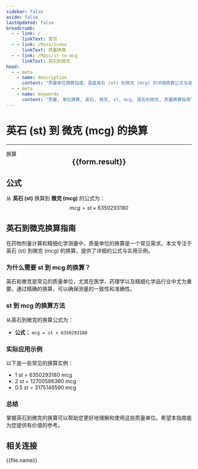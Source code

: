 ```yaml
---
sidebar: false
aside: false
lastUpdated: false
breadcrumb:
  - - link: /
      linkText: 首页
  - - link: /Mass/index
      linkText: 质量换算
  - - link: /Mass/st-to-mcg
      linkText: 英石到微克
head:
  - - meta
    - name: description
      content: "质量单位换算指南，涵盖英石 (st) 到微克 (mcg) 的详细换算公式与说明。"
  - - meta
    - name: keywords
      content: "质量, 单位换算, 英石, 微克, st, mcg, 英石到微克, 质量换算指南"
---
```

# 英石 (st) 到 微克 (mcg) 的换算
---
<script setup>
import { onMounted, reactive, inject, ref } from 'vue'
import { NButton, NForm, NFormItem, NInput, NInputNumber, NSelect, NCard, useMessage,NGrid ,NGi } from 'naive-ui'
import { defineClientComponent } from 'vitepress'
import { Mass } from '../../files';

const convert = inject('convert')

const form = reactive({
  number: null,
  result: '',
})

const convertHandler = () => {
  if (form.number !== null && !isNaN(form.number)) {
    const convertedValue = parseFloat(form.number) * 6350293180
    form.result = `${form.number}st = ${convertedValue.toFixed(0)}mcg`
  } else {
    form.result = '请输入有效的数值。'
  }
}
</script>

<n-form size="large" :model="form">
  <n-form-item label="英石 (st)">
    <n-input-number v-model:value="form.number" placeholder="输入英石" style="width: 100%" />
  </n-form-item>
  <n-form-item>
    <n-button type="info" @click="convertHandler" block>换算</n-button>
  </n-form-item>
</n-form>

<n-card  embedded :bordered="false" hoverable>
  <div  style="text-align:center;font-size:20px;">
    <strong>{{form.result}}</strong>
  </div>
</n-card>

## 公式

从 **英石 (st)** 换算到 **微克 (mcg)** 的公式为：
$$ mcg = st \times 6350293180 $$

## 英石到微克换算指南

在药物剂量计算和精细化学测量中，质量单位的换算是一个常见需求。本文专注于英石 (st) 到微克 (mcg) 的换算，提供了详细的公式与实用示例。

### 为什么需要 st 到 mcg 的换算？

英石和微克是常见的质量单位，尤其在医学、药理学以及精细化学品行业中尤为重要。通过精确的换算，可以确保测量的一致性和准确性。

### st 到 mcg 的换算方法

从英石到微克的换算公式为：

- **公式：** `mcg = st × 6350293180`

### 实际应用示例

以下是一些常见的换算实例：

- 1 st = 6350293180 mcg
- 2 st = 12700586360 mcg
- 0.5 st = 3175146590 mcg

### 总结

掌握英石到微克的换算可以帮助您更好地理解和使用这些质量单位。希望本指南能为您提供有价值的参考。

## 相关连接
<n-grid x-gap="12" :cols="2">
  <n-gi v-for="(file, index) in Mass" :key="index">
    <n-button
      text
      tag="a"
      :href="file.path"
      type="info"
    >
      {{file.name}}
    </n-button>
  </n-gi>
</n-grid>